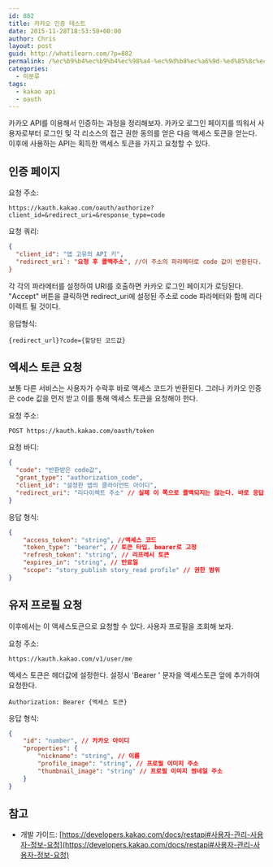```yaml
---
id: 882
title: 카카오 인증 테스트
date: 2015-11-28T18:53:58+00:00
author: Chris
layout: post
guid: http://whatilearn.com/?p=882
permalink: /%ec%b9%b4%ec%b9%b4%ec%98%a4-%ec%9d%b8%ec%a6%9d-%ed%85%8c%ec%8a%a4%ed%8a%b8/
categories:
  - 미분류
tags:
  - kakao api
  - oauth
---
```

카카오 API를 이용해서 인증하는 과정을 정리해보자. 카카오 로그인 페이지를 띄워서 사용자로부터 로그인 및 각 리소스의 접근 권한 동의를 얻은 다음 액세스 토큰을 얻는다. 이후에 사용하는 API는 획득한 액세스 토큰을 가지고 요청할 수 있다.

## 인증 페이지

요청 주소:

```
https://kauth.kakao.com/oauth/authorize?client_id=&redirect_uri=&response_type=code
```

요청 쿼리:

```json
{
  "client_id": "앱 고유의 API 키",
  "redirect_uri`: "요청 후 콜백주소", //이 주소의 파라메터로 code 값이 반환된다. 테스트에서는 내부 서버를 돌려 http://localhost:9000로 설정할 수 있다. 
}
```

각 각의 파라메터를 설정하여 URI를 호출하면 카카오 로그인 페이지가 로딩된다. "Accept" 버튼을 클릭하면 redirect_uri에 설정된 주소로 code 파라메터와 함께 리다이렉트 될 것이다.

응답형식:

```
{redirect_url}?code={할당된 코드값}
```

## 엑세스 토큰 요청

보통 다른 서비스는 사용자가 수락후 바로 액세스 코드가 반환된다. 그러나 카카오 인증은 code 값을 먼저 받고 이를 통해 엑세스 토큰을 요청해야 한다.

요청 주소:

```
POST https://kauth.kakao.com/oauth/token
```

요청 바디:

```json
{
  "code": "반환받은 code값",
  "grant_type": "authorization_code",
  "client_id": "설정한 앱의 클라이언트 아이디",
  "redirect_uri": "리다이렉트 주소" // 실제 이 쪽으로 콜백되지는 않는다. 바로 응답 바디를 확인할 수 있다.
}
```

응답 형식:

```json
{
    "access_token": "string", //액세스 코드 
    "token_type": "bearer", // 토큰 타입. bearer로 고정 
    "refresh_token": "string", // 리프레시 토큰
    "expires_in": "string", // 만료일
    "scope": "story_publish story_read profile" // 권한 범위 
}
```

## 유저 프로필 요청 

이후에서는 이 액세스토큰으로 요청할 수 있다. 사용자 프로필을 조회해 보자.

요청 주소: 

```
https://kauth.kakao.com/v1/user/me
```

엑세스 토큰은 헤더값에 설정한다. 설정시 'Bearer ' 문자을 액세스토큰 앞에 추가하여 요청한다.

```
Authorization: Bearer {엑세스 토큰}
```

응답 형식:

```json
{
    "id": "number", // 카카오 아이디 
    "properties": {
        "nickname": "string", // 이름 
        "profile_image": "string", // 프로필 이미지 주소
        "thumbnail_image": "string" // 프로필 이미지 썸네일 주소 
    }
}
```

## 참고

* 개발 가이드: [https://developers.kakao.com/docs/restapi#사용자-관리-사용자-정보-요청](https://developers.kakao.com/docs/restapi#사용자-관리-사용자-정보-요청)